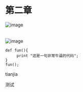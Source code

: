 # 第二章
![image](https://github.com/weka-lishihui/dlt/blob/master/image/chapter01.jpg)  
<br>					
![image](https://github.com/yanjiusheng2018/dlt/blob/master/image/python.jpg)
<br>

```
def fun(){
     print "这是一句非常牛逼的代码";
}
fun();
```
tianjia

测试
